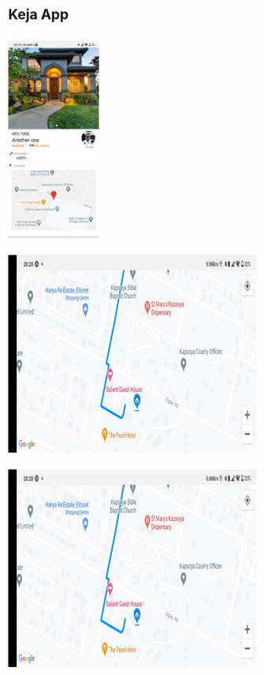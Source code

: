 <h1>Keja App</h1> <br/>
<img src="./images/rd1.jpg" height="400px"><br/><br/>

<img src="./images/rd2.jpg" height="400px"><br/><br/>

<img src="./images/rd2.jpg" height="400px"><br/><br/>
